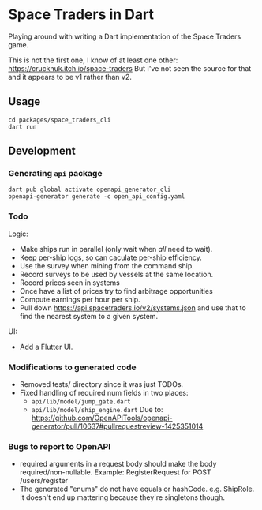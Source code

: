 # Space Traders in Dart

Playing around with writing a Dart implementation of the Space Traders game.

This is not the first one, I know of at least one other:
https://crucknuk.itch.io/space-traders
But I've not seen the source for that and it appears to be v1 rather than v2.


## Usage

```
cd packages/space_traders_cli
dart run
```

## Development

### Generating `api` package
```
dart pub global activate openapi_generator_cli
openapi-generator generate -c open_api_config.yaml
```

### Todo

Logic:
* Make ships run in parallel (only wait when *all* need to wait).
* Keep per-ship logs, so can caculate per-ship efficiency.
* Use the survey when mining from the command ship.
* Record surveys to be used by vessels at the same location.
* Record prices seen in systems
* Once have a list of prices try to find arbitrage opportunities
* Compute earnings per hour per ship.
* Pull down https://api.spacetraders.io/v2/systems.json and use that to find the nearest system to a given system.

UI:
* Add a Flutter UI.

### Modifications to generated code

* Removed tests/ directory since it was just TODOs.
* Fixed handling of required num fields in two places:
    * `api/lib/model/jump_gate.dart`
    * `api/lib/model/ship_engine.dart`
  Due to: https://github.com/OpenAPITools/openapi-generator/pull/10637#pullrequestreview-1425351014


### Bugs to report to OpenAPI
* required arguments in a request body should make the body required/non-nullable.
  Example: RegisterRequest for POST /users/register
* The generated "enums" do not have equals or hashCode.  e.g. ShipRole.
  It doesn't end up mattering because they're singletons though.
